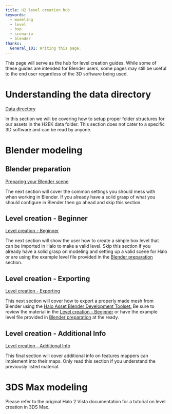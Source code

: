 ```yaml
---
title: H2 level creation hub
keywords:
  - modeling
  - level
  - bsp
  - scenario
  - blender
thanks:
  General_101: Writing this page.
---
```

This page will serve as the hub for level creation guides. While some of these guides are intended for Blender users, some pages may still be useful to the end user regardless of the 3D software being used.

# Understanding the data directory
[Data directory](~file-directories)

In this section we will be covering how to setup proper folder structures for our assets in the H2EK data folder. This section does not cater to a specific 3D software and can be read by anyone.

# Blender modeling
## Blender preparation
[Preparing your Blender scene](~blender-prep)

The next section will cover the common settings you should mess with when working in Blender. If you already have a solid grasp of what you should configure in Blender then go ahead and skip this section.

## Level creation - Beginner
[Level creation - Beginner](~blender-level-creation-beginner)

The next section will show the user how to create a simple box level that can be imported in Halo to make a valid level. Skip this section if you already have a solid grasp on modeling and setting up a valid scene for Halo or are using the example level file provided in the [Blender preparation](~blender-prep) section.

## Level creation - Exporting
[Level creation - Exporting](~exporting)

This next section will cover how to export a properly made mesh from Blender using the [Halo Asset Blender Development Toolset.](~halo-asset-blender-development-toolset) Be sure to review the material in the [Level creation - Beginner](~blender-level-creation-beginner) or have the example level file provided in [Blender preparation](~blender-prep) at the ready.

## Level creation - Additional Info
[Level creation - Additional Info](~blender-level-creation-additional-info)

This final section will cover additional info on features mappers can implement into their maps. Only read this section if you understand the previously listed material.

# 3DS Max modeling
Please refer to the original Halo 2 Vista documentation for a tutorial on level creation in 3DS Max.

